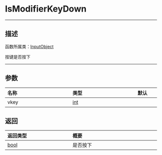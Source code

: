 # IsModifierKeyDown
-----------------------------------------------------------------------------------------
## 描述

函数所属类：[InputObject](/Api/Class/Input/InputObject.md)

按键是否按下

-----------------------------------------------------------------------------------------
## 参数

|<div style="width:200px">**名称**</div>|<div style="width:200px">**类型**</div>|<div style="width:200px">**默认**</div>|<div style="width:345px">**描述**</div>|
|:--------------------|:--------------------|:--------------------|:--------------------|
|vkey|[int](/Api/DataType/int.md)||按键值|

## 返回

|<div style="width:200px">**返回类型**</div>|<div style="width:800px">**概要**</div>|
|:---|:---|
|[bool](/Api/DataType/bool.md)|是否按下|